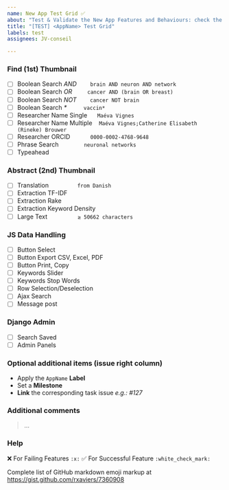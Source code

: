 ```yaml
---
name: New App Test Grid ✅
about: "Test & Validate the New App Features and Behaviours: check the box next to the test for success or leave it unchecked and add ❌ at the end of the line for a failing test."
title: "[TEST] <AppName> Test Grid"
labels: test
assignees: JV-conseil

---
```


### Find (1st) Thumbnail

- [ ] Boolean Search _AND_        `brain AND neuron AND network`
- [ ] Boolean Search _OR_         `cancer AND (brain OR breast)`
- [ ] Boolean Search _NOT_        `cancer NOT brain`
- [ ] Boolean Search _*_          `vaccin*`
- [ ] Researcher Name Single      `Maéva Vignes`
- [ ] Researcher Name Multiple    `Maéva Vignes;Catherine Elisabeth (Rineke) Brouwer`
- [ ] Researcher ORCID            `0000-0002-4768-9648`
- [ ] Phrase Search               `neuronal networks`
- [ ] Typeahead

### Abstract (2nd) Thumbnail

- [ ] Translation                 `from Danish`
- [ ] Extraction TF-IDF
- [ ] Extraction Rake
- [ ] Extraction Keyword Density
- [ ] Large Text                  `≥ 50662 characters`

### JS Data Handling

- [ ] Button Select
- [ ] Button Export CSV, Excel, PDF
- [ ] Button Print, Copy
- [ ] Keywords Slider
- [ ] Keywords Stop Words
- [ ] Row Selection/Deselection
- [ ] Ajax Search
- [ ] Message post

### Django Admin

- [ ] Search Saved
- [ ] Admin Panels

### Optional additional items (issue right column)

- Apply the `AppName` **Label**
- Set a **Milestone**
- **Link** the corresponding task issue _e.g.: #127_

### Additional comments

> ...

### Help

❌ For Failing Features `:x:`
✅ For Successful Feature `:white_check_mark:`

Complete list of GitHub markdown emoji markup at <https://gist.github.com/rxaviers/7360908>
